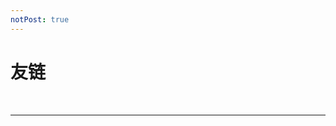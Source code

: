 ```yaml
---
notPost: true
---
```

# 友链

<Friend displayName="Fressive" href="https://fressive.cn/" />
<Friend displayName="XLightGod" href="http://blog.xlightgod.cf/" />
<Friend displayName="CMath" href="http://cmath.cc/" />
<Friend displayName="ExerciseBook" href="https://lhr.wiki/" />
<Friend displayName="黄瓜养殖基地" href="http://blog.ggemo.com/" />

<br />
<hr />
<br />

<Friend displayName="A72的实验室" href="https://lab.yuezhengling.cc/" />
<Friend displayName="子不语" href="https://orzzz.org/" />
<Friend displayName="清筠小站" href="http://www.ycwqy.club/" />
<Friend displayName="EtherealBot" href="http://tangbot.cn/" />

<style>
    .friendanchor-Fressive::before { background: black; }
    .friendanchor-XLightGod::before { background: #30f; }
    .friendanchor-CMath::before { background: #6cf; }
    .friendanchor-ExerciseBook::before { background: #2d6; }
    .friendanchor-黄瓜养殖基地::before { background: #f69; }

    .friendanchor-A72的实验室::before { background: #d33; }
    .friendanchor-子不语::before { background: gray; }
    .friendanchor-清筠小站::before { background: purple; }
    .friendanchor-EtherealBot::before { background: #005; }
</style>
